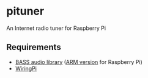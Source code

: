 pituner
=======

An Internet radio tuner for Raspberry Pi

Requirements
------------

- [BASS audio library](http://www.un4seen.com) ([ARM version](http://www.un4seen.com/forum/?topic=13804.msg95617#msg95617) for Raspberry Pi)
- [WiringPi](http://wiringpi.com)
